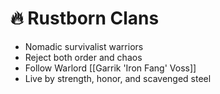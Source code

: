 # 🔥 Rustborn Clans

- Nomadic survivalist warriors
- Reject both order and chaos
- Follow Warlord [[Garrik 'Iron Fang' Voss]]
- Live by strength, honor, and scavenged steel